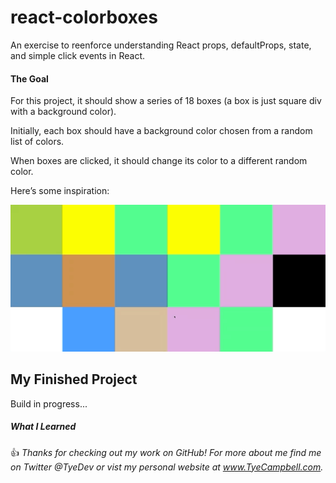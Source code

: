 # react-colorboxes
An exercise to reenforce understanding React props, defaultProps, state, and simple click events in React.

#### The Goal

For this project, it should show a series of 18 boxes (a box is just square div with a background color).

Initially, each box should have a background color chosen from a random list of colors.

When boxes are clicked, it should change its color to a different random color.

Here’s some inspiration:

![Preview of the goal of this app - color boxes changing](docs/colors.gif)


## My Finished Project

Build in progress... 


##### What I Learned

:thumbsup: *Thanks for checking out my work on GitHub! For more about me find me on Twitter @TyeDev or vist my personal website at www.TyeCampbell.com.*
